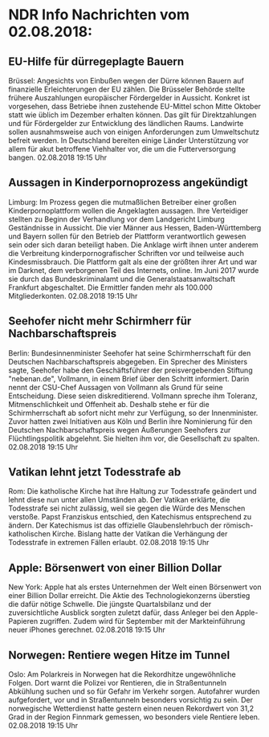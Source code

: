 # NDR Info Nachrichten vom 02.08.2018:


## EU-Hilfe für dürregeplagte Bauern
Brüssel: Angesichts von Einbußen wegen der Dürre können Bauern auf finanzielle Erleichterungen der EU zählen. Die Brüsseler Behörde stellte frühere Auszahlungen europäischer Fördergelder in Aussicht. Konkret ist vorgesehen, dass Betriebe ihnen zustehende EU-Mittel schon Mitte Oktober statt wie üblich im Dezember erhalten können. Das gilt für Direktzahlungen und für Fördergelder zur Entwicklung des ländlichen Raums. Landwirte sollen ausnahmsweise auch von einigen Anforderungen zum Umweltschutz befreit werden. In Deutschland bereiten einige Länder Unterstützung vor allem für akut betroffene Viehhalter vor, die um die Futterversorgung bangen. 02.08.2018 19:15 Uhr 

## Aussagen in Kinderpornoprozess angekündigt
Limburg: Im Prozess gegen die mutmaßlichen Betreiber einer großen Kinderpornoplattform wollen die Angeklagten aussagen. Ihre Verteidiger stellten zu Beginn der Verhandlung vor dem Landgericht Limburg Geständnisse in Aussicht. Die vier Männer aus Hessen, Baden-Württemberg und Bayern sollen für den Betrieb der Plattform verantwortlich gewesen sein oder sich daran beteiligt haben. Die Anklage wirft ihnen unter anderem die Verbreitung kinderpornografischer Schriften vor und teilweise auch Kindesmissbrauch. Die Plattform galt als eine der größten ihrer Art und war im Darknet, dem verborgenen Teil des Internets, online. Im Juni 2017 wurde sie durch das Bundeskriminalamt und die Generalstaatsanwaltschaft Frankfurt abgeschaltet. Die Ermittler fanden mehr als 100.000 Mitgliederkonten. 02.08.2018 19:15 Uhr 

## Seehofer nicht mehr Schirmherr für Nachbarschaftspreis
Berlin: Bundesinnenminister Seehofer hat seine Schirmherrschaft für den Deutschen Nachbarschaftspreis abgegeben. Ein Sprecher des Ministers sagte, Seehofer habe den Geschäftsführer der preisvergebenden Stiftung "nebenan.de", Vollmann, in einem Brief über den Schritt informiert. Darin nennt der CSU-Chef Aussagen von Vollmann als Grund für seine Entscheidung. Diese seien diskreditierend. Vollmann spreche ihm Toleranz, Mitmenschlichkeit und Offenheit ab. Deshalb stehe er für die Schirmherrschaft ab sofort nicht mehr zur Verfügung, so der Innenminister. Zuvor hatten zwei Initiativen aus Köln und Berlin ihre Nominierung für den Deutschen Nachbarschaftspreis wegen Äußerungen Seehofers zur Flüchtlingspolitik abgelehnt. Sie hielten ihm vor, die Gesellschaft zu spalten. 02.08.2018 19:15 Uhr 

## Vatikan lehnt jetzt Todesstrafe ab
Rom: Die katholische Kirche hat ihre Haltung zur Todesstrafe geändert und lehnt diese nun unter allen Umständen ab. Der Vatikan erklärte, die Todesstrafe sei nicht zulässig, weil sie gegen die Würde des Menschen verstoße. Papst Franziskus entschied, den Katechismus entsprechend zu ändern. Der Katechismus ist das offizielle Glaubenslehrbuch der römisch-katholischen Kirche. Bislang hatte der Vatikan die Verhängung der Todesstrafe in extremen Fällen erlaubt. 02.08.2018 19:15 Uhr 

## Apple: Börsenwert von einer Billion Dollar
New York: 			Apple hat als erstes Unternehmen der Welt einen Börsenwert von einer Billion Dollar erreicht. Die Aktie des Technologiekonzerns überstieg die dafür nötige Schwelle. Die jüngste Quartalsbilanz und der zuversichtliche Ausblick sorgten zuletzt dafür, dass Anleger bei den Apple-Papieren zugriffen. Zudem wird für September mit der Markteinführung neuer iPhones gerechnet. 02.08.2018 19:15 Uhr 

## Norwegen: Rentiere wegen Hitze im Tunnel
Oslo: Am Polarkreis in Norwegen hat die Rekordhitze ungewöhnliche Folgen. Dort warnt die Polizei vor Rentieren, die in Straßentunneln Abkühlung suchen und so für Gefahr im Verkehr sorgen. Autofahrer wurden aufgefordert, vor und in Straßentunneln besonders vorsichtig zu sein. Der norwegische Wetterdienst hatte gestern einen neuen Rekordwert von 31,2 Grad in der Region Finnmark gemessen, wo besonders viele Rentiere leben. 02.08.2018 19:15 Uhr 
